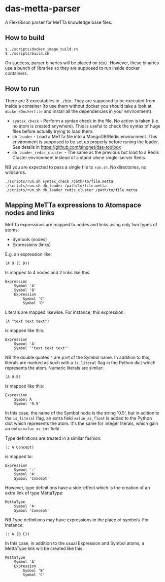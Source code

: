 # das-metta-parser
A Flex/Bison parser for MeTTa knowledge base files.

## How to build

```
$ ./scripts/docker_image_build.sh
$ ./scripts/build.sh
```

On success, parser binaries will be placed on `bin/`. However, these binaries use a bunch of libraries so they are supposed to run inside docker containers.

## How to run

There are 3 executables in `./bin`. They are supposed to be executed from inside a container (to use them without docker you should take a look at `docker/Dockerfile` and install all the dependencies in your environment).

* `syntax_check` - Perform a syntax check in the file. No action is taken (i.e. no atom is created anywhere). This is useful to check the syntax of huge files before actually trying to load them.
* `db_loader` - Load a MeTTa file into a MongoDB/Redis environment. This environment is supposed to be set up properly before runing the loader. See details in https://github.com/singnet/das-toolbox
* `db_loader_redis_cluster` - The same as the previous but load to a Redis Cluster environment instead of a stand-alone single-server Redis.

NB you are expected to pass a single file to `run.sh`. No directories, no wildcards.

```
./scripts/run.sh syntax_check /path/to/file.metta
./scripts/run.sh db_loader /path/to/file.metta
./scripts/run.sh db_loader_redis_cluster /path/to/file.metta
```

## Mapping MeTTa expressions to Atomspace nodes and links

MeTTa expressions are mapped to nodes and links using only two types of atoms:

* Symbols (nodes)
* Expressions (links)

E.g. an expression like:

```
(A B (C D))
```

Is mapped to 4 nodes and 2 links like this:

```
Expression
    Symbol 'A'
    Symbol 'B'
    Expression
        Symbol 'C'
        Symbol 'D'
```

Literals are mapped likewise. For instance, this expression:

```
(A "text text text")
```

is mapped like this:

```
Expression
    Symbol 'A'
    Symbol '"text text text"'
```

NB the double quotes `"` are part of the Symbol name. In addition to this,
literals are marked as such with a `is_literal` flag in the Python dict which
represents the atom. Numeric literals are similar:

```
(A 0.5)
```

is mapped like this:

```
Expression
    Symbol A
    Symbol '0.5'
```

In this case, the name of the Symbol node is the string '0.5', but in adition
to the `is_literal` flag, an extra field `value_as_float` is added to the
Python dict which represents the atom. It's the same for integer literals,
which gain an extra `value_as_int` field.

Type definitions are treated in a similar fashion:

```
(: A Concept)
```

is mapped to:

```
Expression
    Symbol ':'
    Symbol 'A'
    Symbol 'Concept'
```

However, type definitions have a side-effect which is the creation of an extra link of type MettaType:

```
MettaType
    Symbol 'A'
    Symbol 'Concept'
```

NB Type definitions may have expressions in the place of symbols. For instance:

```
(: A (B C))
```

In this case, in addition to the usual Expression and Symbol atoms, a MettaType link will be created like this:

```
MettaType
    Symbol 'A'
    Expression
        Symbol 'B'
        Symbol 'C'
```
